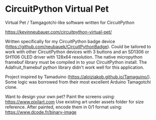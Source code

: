 # CircuitPython Virtual Pet
Virtual Pet / Tamgagotchi-like software written for CircuitPython

https://kevinneubauer.com/circuitpython-virtual-pet/

Written specifically for my CircuitPython badge device (https://github.com/neubauek/CircuitPythonBadge). Could be tailored to work with other CircuitPython devices with 3 buttons and an SD1306 or SH1106 OLED driver with 128x64 resolution. The native micropython framebuf library must be compiled in to your CircuitPython install. The Adafruit_framebuf python library didn't work well for this application.

Project inspired by Tamaduino (https://alojzjakob.github.io/Tamaguino/). Some logic was borrowed from their most excellent Arduino Tamagotchi clone.

Want to design your own pet?
Paint the screens using: https://www.pixilart.com
Use existing art under assets folder for size reference.
After painted, encode them in 0/1 format using: https://www.dcode.fr/binary-image
